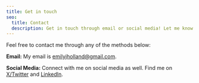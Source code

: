```yaml
---
title: Get in touch
seo:
  title: Contact
  description: Get in touch through email or social media! Let me know how I can help.
---
```


Feel free to contact me through any of the methods below:

**Email:**
My email is [emilyjholland@gmail.com](mailto:emilyjholland@gmail.com).

**Social Media:**
Connect with me on social media as well. Find me on [X/Twitter](https://twitter.com/emilyjholland) and [LinkedIn](https://www.linkedin.com/in/emily-holland-00842b4/).
